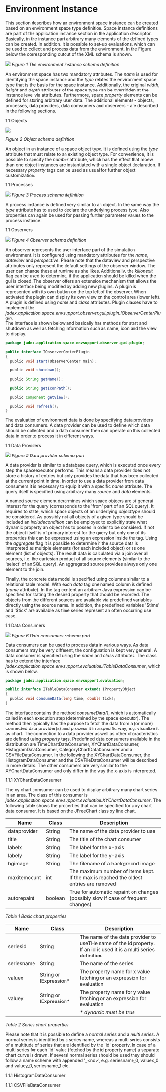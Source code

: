 # Environment Instance

This section describes how an environment space instance can be created based on an environment space type definition. Space instance definitions are part of the application instance section in the application descriptor. Basically, in the instance part arbitrary many elements of the defined types can be created. In addition, it is possible to set-up evaluations, which can be used to collect and process data from the environment. In the Figure below the corresponding cutout of the XML schema is shown.

![](envspace.png)
*Figure 1 The environment instance schema definition*

An environment space has two mandatory attributes. The *name* is used for identifying the space instance and the *type* relates the environment space type that is the basis for the space instance. Additionally, the original *width*, *height* and *depth* attributes of the space type can be overridden at the instance level via attributes. Furthermore, space *property* elements can be defined for storing arbitrary user data. The additional elements - objects, processes, data providers, data comsumers and observers - are described in the following sections.

1.1 Objects

![](object.png)

*Figure 2 Object schema definition*

An object in an instance of a space object type. It is defined using the *type* attribute that must relate to an existing object type. For convenience, it is possible to specify the *number* attribute, which has the effect that moew than one object instances are instantiated with a single object declaration. If necessary *property* tags can be used as usual for further object customization.

1.1 Processes

![](process.png)
*Figure 3 Process schema definition*

A process instance is defined very similar to an object. In the same way the *type* attribute has to used to declare the underlying process type. Also properties can again be used for passing further parameter values to the process instance.

1.1 Observers

![](observer.png)
*Figure 4 Observer schema definition*

An observer represents the user interface part of the simulation environment. It is configured using mandatory attributes for the *name*, *dataview* and *perspective*. Please note that the dataview and perspective attributes only represent the default settings of the observer window. The user can change these at runtime as she likes. Additionally, the *killonexit* flag can be used to determine, if the application should be killed when the gui is closed. The observer offers an extension mechanism that allows the user interface being modified by adding new plugins. A plugin is represented with its own button on the top left of the observer. When activated the plugin can display its own view on the control area (lower left). A plugin is defined using *name* and *class* attributes. Plugin classes have to implement the *jadex.application.space.envsupport.observer.gui.plugin.IObserverCenterPlugin*.\
The interface is shown below and basically has methods for start and shutdown as well as fetching information such as name, icon and the view to display. 

```java
package jadex.application.space.envsupport.observer.gui.plugin;

public interface IObserverCenterPlugin
{
  public void start(ObserverCenter main);
  
  public void shutdown();
  
  public String getName();

  public String getIconPath();

  public Component getView();

  public void refresh();
}
```

The evaluation of environment data is done by specifying data providers and data consumers. A data provider can be used to define which data should be collected and a data consumer then can operate on this collected data in order to process it in different ways. 

1.1 Data Providers

![](dataproviders.png)
*Figure 5 Data provider schema part*

A data provider is similar to a database query, which is executed once every step the spaceexecutor performs. This means a data provider does not store a history of entries but only provides the data that has been collected at the current point in time. In order to use a data provider from data consumers it is necessary to equip it with a specific *name* attribute. The query itself is specified using arbitrary many *source* and *data* elements. 

A named *source* element determines which space objects are of general interest for the query (corresponds to the 'from' part of an SQL query). It requires to state, which space objects of an underlying *objecttype* should be considered. As possibly not all objects of a given type should be included an *includecondition* can be employed to explicitly state what dynamic property an object has to posses in order to be considerd. If not the object itself is of primary interest for the query but only one of its properties this can be expressed using an expression inside the tag. Using the *aggregate* flag it is possible to determine if the source data is interpreted as multiple elements (for each included object) or as one element (list of objects). The result data is calculated via a join over all sources, i.e. the cartesian product of all source elements (similar to the 'select' of an SQL query). An aggregated source provides always only one element to the join.

Finally, the concrete data model is specified using columns similar to a relational table model. With each *data* tag one named column is defined (*name* attribute). In the tag content an arbitrary Java expression can be specified for stating the desired property that should be recorded. The objects from the different sources are available via predefined variables directly using the source name. In addition, the predefined variables '\$time' and '\$tick' are available as time series represent an often occurring use case.

1.1 Data Consumers

![](dataconsumers.png)
*Figure 6 Data consumers schema part*

Data consumers can be used to process data in various ways. As data consumers may be very different, the configuration is kept very general. A data consumer is specified using the *name* and *class* attributes. The class has to extend the interface *jadex.application.space.envsupport.evaluation.ITableDataConsumer*, which is shown below. 

```java
package jadex.application.space.envsupport.evaluation;

public interface ITableDataConsumer extends IPropertyObject
{
  public void consumeData(long time, double tick);
}
```

The interface contains the method *consumeData()*, which is automatically called in each execution step (determined by the space executor). The method then typically has the purpose to fetch the data from a (or more) connected data provider(s) and process it in a specific way, e.g. visualize it as chart. The connection to a data provider as well as other characteristics are defined using *property* tags. Predefined data consumers available in the distribution are TimeChartDataConsumer, XYChartDataConsumer, HistogramDataConsumer, CategoryChartDataConsumer and a CSVFileDataConsumer. In the following the XYChartDataConsumer, the HistogramDataConsumer and the CSVFileDataConsumer will be described in more details. The other consumers are very similar to the XYChartDataConsumer and only differ in the way the x-axis is interpreted.

1.1.1 XYChartDataConsumer

The xy chart comsumer can be used to display arbitrary many chart series in an area. The class of this consumer is *jadex.application.space.envsupport.evaluation.XYChartDataConsumer*. The following table shows the properties that can be specified for a xy chart data consumer. It is based on the JFreeChart class xy line chart.

| Name         | Class   | Description                                                                            |
|--------------|---------|----------------------------------------------------------------------------------------|
| dataprovider | String  | The name of the data provider to use                                                   |
| title        | String  | The title of the chart consumer                                                        |
| labelx       | String  | The label for the x-axis                                                               |
| labely       | String  | The label for the y-axis                                                               |
| bgimage      | String  | The filename of a background image                                                     |
| maxitemcount | int     | The maximum number of items kept. If the max is reached the oldest entries are removed |
| autorepaint  | boolean | True for automatic repaint on changes (possibly slow if case of frequent changes)      |

*Table 1 Basic chart properties*

| Name       | Class                  | Description                                                                                                        |
|------------|------------------------|--------------------------------------------------------------------------------------------------------------------|
| seriesid   | String                 | The name of the data provider to useTHe name of the id property. If an id is used it is a multi series definition. |
| seriesname | String                 | The name of the series                                                                                             |
| valuex     | String or IExpression* | The property name for x value fetching or an expression for evaluation                                             |
| valuey     | String or IExpression* | The property name for y value fetching or an expression for evaluation                                             |
| | | *\* dynamic must be true* |

*Table 2 Series chart properties*

Please note that it is possible to define a *normal series* and a *multi series*. A normal series is identified by a series name, whereas a multi series consists of a multitude of series that are identified by the 'id' property. In case of a multi series for each 'id' value (fetched by the id property name) a separate chart curve is drawn.
If several normal series should be used they should follow a name scheme with appended '_&lt;no&gt;', e.g. seriesname\_0, valuex\_0 and valuey\_0, seriesname\_1 etc.

1.1.1 HistogramDataConsumer

1.1.1 CSVFileDataConsumer
